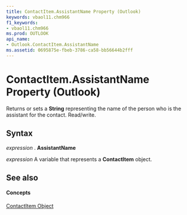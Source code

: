```yaml
---
title: ContactItem.AssistantName Property (Outlook)
keywords: vbaol11.chm966
f1_keywords:
- vbaol11.chm966
ms.prod: OUTLOOK
api_name:
- Outlook.ContactItem.AssistantName
ms.assetid: 0695875e-fbeb-3786-ca58-bb56644b2fff
---
```



# ContactItem.AssistantName Property (Outlook)

Returns or sets a  **String** representing the name of the person who is the assistant for the contact. Read/write.


## Syntax

 _expression_ . **AssistantName**

 _expression_ A variable that represents a **ContactItem** object.


## See also


#### Concepts


[ContactItem Object](contactitem-object-outlook.md)

